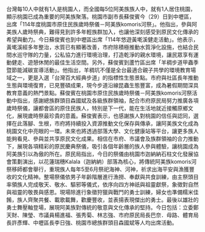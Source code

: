 台灣每10人中就有1人是桃園人，而全國每5位阿美族族人中，就有1人居住桃園，顯示桃園已成為重要的阿美族聚落。桃園市副市長蘇俊賓今（29）日到中壢區，出席「114年度桃園市原住民族歲時祭儀－阿美族komoris河祭」。他指出，參與阿美族人歲時祭典，難得見到許多年輕族群加入，也讓他深刻感受到原民文化傳承的希望與動力。今日蘇俊賓也到中壢區出席「114年悠遊黃墘溪健走活動」。他表示，黃墘溪經多年整治，水質已有顯著改善，市府除積極推動水質淨化設施，也結合民間水巡守隊的力量，公私協力進行環境治理，打造乾淨的親水環境，讓民眾享有運動健走、遊憩休閒的最佳生活空間。另外，蘇俊賓到蘆竹區出席「羊稠步道甲蟲季暨節能減碳宣導活動」。他指出，羊稠坑不僅是全台最適合親子共學的環境教育場域之一，更是入選「台灣百大經典步道」的指標性生態景點。市府與社區長年推動生態與環境復育，已見豐碩成果，現今步道沿線昆蟲生態豐富，成為暑假期間深具教育意義的熱門景點。蘇俊賓在桃園市原住民族歲時祭儀－阿美族komoris河祭活動中指出，感謝總族群頭目森國斌及各級族群領袖，配合市府原民局努力推廣各項歲時祭儀，讓都會區的原住民族人，特別是下一代，能在生活地就近接觸原鄉文化，展現歲時祭最珍貴的意義。蘇俊賓表示，也感謝族人對桃園的信任與認同，選擇在此落腳、生根，市府將持續投入資源推動文化保存與傳承，讓阿美族文化成為桃園文化中亮眼的一環。未來也將透過部落大學、文化健康站等平台，讓更多族人能夠看見、參與並共享原民文化成果。相信在市府、市議會及族群領袖的合力推動下，展現各項精彩的原民慶典祭儀，吸引各個年齡層的族人參與體驗，讓桃園成為阿美族引以為傲的所在。原民局指出，今日的祭儀由桃園市迦納納石柱文化發展協會策劃演出，以花蓮瑞穗Kalala（迦納納）部落為核心，將傳統阿美族komoris河祭移師都會舉行，重現族人每年5至6月祭祀海神、河神，祈求出海平安與漁獲豐收的文化精神。整場祭儀依男子年齡階層進行漁撈、奉獻與共食訓練，由主祭頭目率領族人完成敬天、敬水、驅邪等儀式，依序向四方神祇與祖靈獻祭，象徵對自然與祖靈的敬畏與感恩。現場除進行象徵狩獵與戰鬥的勇士訓練，婦女也準備糯米佳餚，族人齊聚共餐、載歌載舞，歡慶豐收，並表揚表現傑出的勇士。最後以雄壯的勇士舞壓軸登場，展現阿美族對傳統的敬意與文化傳承的堅持。今日包括：立委鄭天財、陳瑩、市議員楊進福、張秀菊、林志強、市府原民局長巴奈．母路、體育局長許彥輝、中壢區長李日強、桃園市總族群頭目森國斌等人均出席活動。
